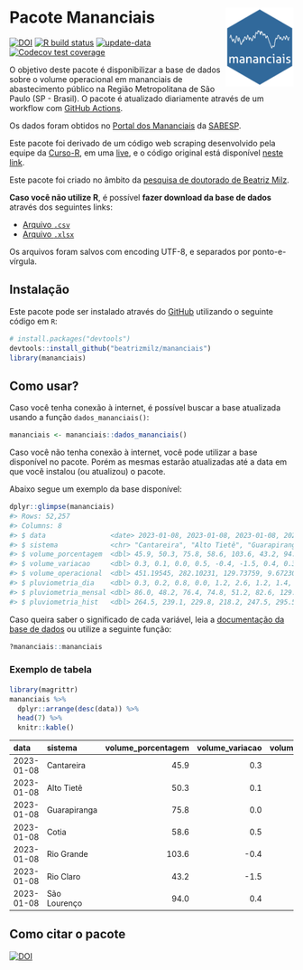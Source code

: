 
<!-- README.md is generated from README.Rmd. Please edit that file -->

# Pacote Mananciais <img src="man/figures/hexlogo.png" align="right" width = "120px"/>

<!-- badges: start -->

[![DOI](https://zenodo.org/badge/DOI/10.5281/zenodo.4733056.svg)](https://doi.org/10.5281/zenodo.4733056)
[![R build
status](https://github.com/beatrizmilz/mananciais/workflows/R-CMD-check/badge.svg)](https://github.com/beatrizmilz/mananciais/actions)
[![update-data](https://github.com/beatrizmilz/mananciais/actions/workflows/2-update_data.yaml/badge.svg)](https://github.com/beatrizmilz/mananciais/actions/workflows/2-update_data.yaml)
[![Codecov test
coverage](https://codecov.io/gh/beatrizmilz/mananciais/branch/master/graph/badge.svg)](https://codecov.io/gh/beatrizmilz/mananciais?branch=master)
<!-- badges: end -->

O objetivo deste pacote é disponibilizar a base de dados sobre o volume
operacional em mananciais de abastecimento público na Região
Metropolitana de São Paulo (SP - Brasil). O pacote é atualizado
diariamente através de um workflow com [GitHub
Actions](https://github.com/beatrizmilz/mananciais/actions).

Os dados foram obtidos no [Portal dos
Mananciais](http://mananciais.sabesp.com.br/Situacao) da
[SABESP](http://site.sabesp.com.br/site/Default.aspx).

Este pacote foi derivado de um código web scraping desenvolvido pela
equipe da [Curso-R](https://www.curso-r.com/), em uma
[live](https://youtu.be/jvZIxrMmOcQ), e o código original está
disponível [neste
link](https://github.com/curso-r/lives/blob/master/drafts/20200730_scraper_sabesp.R).

Este pacote foi criado no âmbito da [pesquisa de doutorado de Beatriz
Milz](https://beatrizmilz.github.io/tese/).

**Caso você não utilize R**, é possível **fazer download da base de
dados** através dos seguintes links:

- [Arquivo
  `.csv`](https://github.com/beatrizmilz/mananciais/raw/master/inst/extdata/mananciais.csv)
- [Arquivo
  `.xlsx`](https://github.com/beatrizmilz/mananciais/blob/master/inst/extdata/mananciais.xlsx?raw=true)

Os arquivos foram salvos com encoding UTF-8, e separados por
ponto-e-vírgula.

## Instalação

Este pacote pode ser instalado através do [GitHub](https://github.com/)
utilizando o seguinte código em `R`:

``` r
# install.packages("devtools")
devtools::install_github("beatrizmilz/mananciais")
library(mananciais)
```

## Como usar?

Caso você tenha conexão à internet, é possível buscar a base atualizada
usando a função `dados_mananciais()`:

``` r
mananciais <- mananciais::dados_mananciais() 
```

Caso você não tenha conexão à internet, você pode utilizar a base
disponível no pacote. Porém as mesmas estarão atualizadas até a data em
que você instalou (ou atualizou) o pacote.

Abaixo segue um exemplo da base disponível:

``` r
dplyr::glimpse(mananciais)
#> Rows: 52,257
#> Columns: 8
#> $ data                <date> 2023-01-08, 2023-01-08, 2023-01-08, 2023-01-08, 2…
#> $ sistema             <chr> "Cantareira", "Alto Tietê", "Guarapiranga", "Cotia…
#> $ volume_porcentagem  <dbl> 45.9, 50.3, 75.8, 58.6, 103.6, 43.2, 94.0, 45.6, 5…
#> $ volume_variacao     <dbl> 0.3, 0.1, 0.0, 0.5, -0.4, -1.5, 0.4, 0.3, 0.4, -2.…
#> $ volume_operacional  <dbl> 451.19545, 282.10231, 129.73759, 9.67230, 116.2332…
#> $ pluviometria_dia    <dbl> 0.3, 0.2, 0.8, 0.0, 1.2, 2.6, 1.2, 1.4, 2.0, 1.0, …
#> $ pluviometria_mensal <dbl> 86.0, 48.2, 76.4, 74.8, 51.2, 82.6, 129.6, 85.7, 4…
#> $ pluviometria_hist   <dbl> 264.5, 239.1, 229.8, 218.2, 247.5, 295.5, 273.2, 2…
```

Caso queira saber o significado de cada variável, leia a [documentação
da base de
dados](https://beatrizmilz.github.io/mananciais/reference/mananciais.html)
ou utilize a seguinte função:

``` r
?mananciais::mananciais
```

### Exemplo de tabela

``` r
library(magrittr)
mananciais %>% 
  dplyr::arrange(desc(data)) %>% 
  head(7) %>%
  knitr::kable()
```

| data       | sistema      | volume_porcentagem | volume_variacao | volume_operacional | pluviometria_dia | pluviometria_mensal | pluviometria_hist |
|:-----------|:-------------|-------------------:|----------------:|-------------------:|-----------------:|--------------------:|------------------:|
| 2023-01-08 | Cantareira   |               45.9 |             0.3 |          451.19545 |              0.3 |                86.0 |             264.5 |
| 2023-01-08 | Alto Tietê   |               50.3 |             0.1 |          282.10231 |              0.2 |                48.2 |             239.1 |
| 2023-01-08 | Guarapiranga |               75.8 |             0.0 |          129.73759 |              0.8 |                76.4 |             229.8 |
| 2023-01-08 | Cotia        |               58.6 |             0.5 |            9.67230 |              0.0 |                74.8 |             218.2 |
| 2023-01-08 | Rio Grande   |              103.6 |            -0.4 |          116.23326 |              1.2 |                51.2 |             247.5 |
| 2023-01-08 | Rio Claro    |               43.2 |            -1.5 |            5.90815 |              2.6 |                82.6 |             295.5 |
| 2023-01-08 | São Lourenço |               94.0 |             0.4 |           83.46177 |              1.2 |               129.6 |             273.2 |

## Como citar o pacote

[![DOI](https://zenodo.org/badge/DOI/10.5281/zenodo.4733056.svg)](https://doi.org/10.5281/zenodo.4733056)

